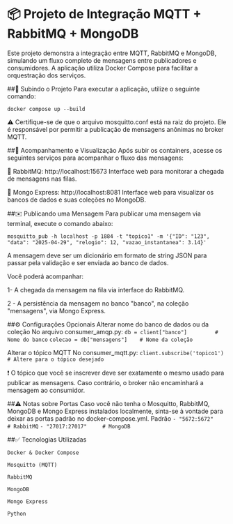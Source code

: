 # 📦 Projeto de Integração MQTT + RabbitMQ + MongoDB

Este projeto demonstra a integração entre MQTT, RabbitMQ e MongoDB, simulando um fluxo completo de mensagens entre publicadores e consumidores. A aplicação utiliza Docker Compose para facilitar a orquestração dos serviços.

##🐳 Subindo o Projeto
Para executar a aplicação, utilize o seguinte comando:

`docker compose up --build`

⚠️ Certifique-se de que o arquivo mosquitto.conf está na raiz do projeto. Ele é responsável por permitir a publicação de mensagens anônimas no broker MQTT.

##🔎 Acompanhamento e Visualização
Após subir os containers, acesse os seguintes serviços para acompanhar o fluxo das mensagens:

🐰 RabbitMQ: http://localhost:15673
Interface web para monitorar a chegada de mensagens nas filas.

🍃 Mongo Express: http://localhost:8081
Interface web para visualizar os bancos de dados e suas coleções no MongoDB.

##✉️ Publicando uma Mensagem
Para publicar uma mensagem via terminal, execute o comando abaixo:

```mosquitto_pub -h localhost -p 1884 -t "topico1" -m '{"ID": "123", "data": "2025-04-29", "relogio": 12, "vazao_instantanea": 3.14}'```

A mensagem deve ser um dicionário em formato de string JSON para passar pela validação e ser enviada ao banco de dados.

Você poderá acompanhar:

1-  A chegada da mensagem na fila via interface do RabbitMQ.

2 - A persistência da mensagem no banco "banco", na coleção "mensagens", via Mongo Express.

##⚙️ Configurações Opcionais
Alterar nome do banco de dados ou da coleção
No arquivo consumer_amqp.py:
`db = client["banco"]         # Nome do banco`
`colecao = db["mensagens"]    # Nome da coleção`

Alterar o tópico MQTT
No consumer_mqtt.py:
`client.subscribe('topico1')  # Altere para o tópico desejado`

❗ O tópico que você se inscrever deve ser exatamente o mesmo usado para publicar as mensagens. Caso contrário, o broker não encaminhará a mensagem ao consumidor.

##⚠️ Notas sobre Portas
Caso você não tenha o Mosquitto, RabbitMQ, MongoDB e Mongo Express instalados localmente, sinta-se à vontade para deixar as portas padrão no docker-compose.yml.
Padrão
`- "5672:5672"       # RabbitMQ`
`- "27017:27017"     # MongoDB`

##✅ Tecnologias Utilizadas

    Docker & Docker Compose

    Mosquitto (MQTT)

    RabbitMQ

    MongoDB

    Mongo Express

    Python


